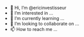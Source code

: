 - 👋 Hi, I’m @ericinvestisseur
- 👀 I’m interested in ...
- 🌱 I’m currently learning ...
- 💞️ I’m looking to collaborate on ...
- 📫 How to reach me ...

<!---
ericinvestisseur/ericinvestisseur is a ✨ special ✨ repository because its `README.md` (this file) appears on your GitHub profile.
You can click the Preview link to take a look at your changes.
--->
